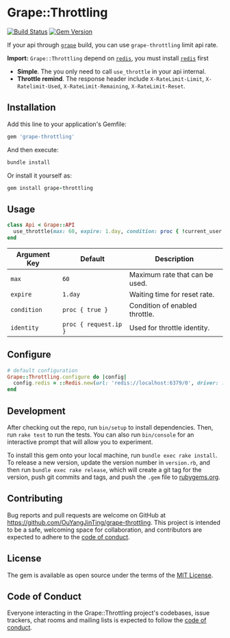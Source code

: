 # Grape::Throttling

[![Build Status](https://travis-ci.org/OuYangJinTing/grape-throttling.svg)](https://travis-ci.org/OuYangJinTing/grape-throttling)
[![Gem Version](https://badge.fury.io/rb/grape-throttling.svg)](https://badge.fury.io/rb/grape-throttling)

If your api through [`grape`](https://github.com/ruby-grape/grape) build, you can use `grape-throttling` limit api rate.

**Import:** `Grape::Throttling` depend on [`redis`](https://github.com/redis/redis), you must install [`redis`](https://github.com/redis/redis) first

- **Simple**. The you only need to call `use_throttle` in your api internal.
- **Throttle remind**. The response header include `X-RateLimit-Limit`, `X-Ratelimit-Used`, `X-RateLimit-Remaining`, `X-RateLimit-Reset`.

## Installation

Add this line to your application's Gemfile:

```ruby
gem 'grape-throttling'
```

And then execute:

```ruby
bundle install
```

Or install it yourself as:

```ruby
gem install grape-throttling
```

## Usage

```ruby
class Api < Grape::API
  use_throttle(max: 60, expire: 1.day, condition: proc { !current_user.is_admin? }, identity: proc { request.ip })
end
```

| Argument Key | Default               | Description                    |
| ------------ | --------------------- | ------------------------------ |
| `max`        | `60`                  | Maximum rate that can be used. |
| `expire`     | `1.day`               | Waiting time for reset rate.   |
| `condition`  | `proc { true }`       | Condition of enabled throttle. |
| `identity`   | `proc { request.ip }` | Used for throttle identity.    |

## Configure

```ruby
# default configuration
Grape::Throttling.configure do |config|
  config.redis = ::Redis.new(url: 'redis://localhost:6379/0', driver: :hiredis)
end
```

## Development

After checking out the repo, run `bin/setup` to install dependencies. Then, run `rake test` to run the tests. You can also run `bin/console` for an interactive prompt that will allow you to experiment.

To install this gem onto your local machine, run `bundle exec rake install`. To release a new version, update the version number in `version.rb`, and then run `bundle exec rake release`, which will create a git tag for the version, push git commits and tags, and push the `.gem` file to [rubygems.org](https://rubygems.org).

## Contributing

Bug reports and pull requests are welcome on GitHub at <https://github.com/OuYangJinTing/grape-throttling>. This project is intended to be a safe, welcoming space for collaboration, and contributors are expected to adhere to the [code of conduct](https://github.com/OuYangJinTing/grape-throttling/blob/master/CODE_OF_CONDUCT.md).

## License

The gem is available as open source under the terms of the [MIT License](https://opensource.org/licenses/MIT).

## Code of Conduct

Everyone interacting in the Grape::Throttling project's codebases, issue trackers, chat rooms and mailing lists is expected to follow the [code of conduct](https://github.com/OuYangJinTing/grape-throttling/blob/master/CODE_OF_CONDUCT.md).

